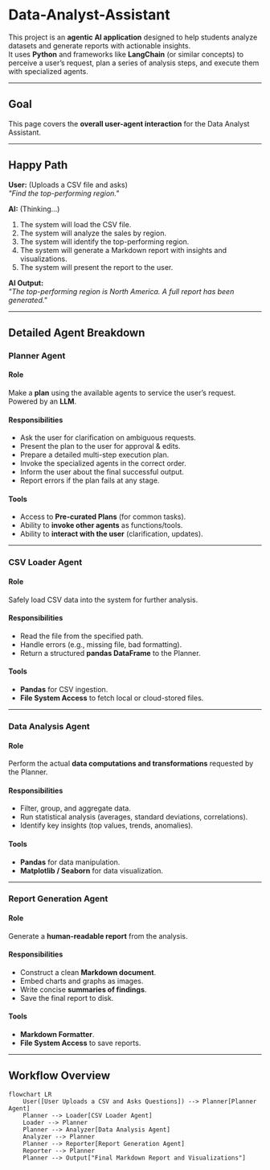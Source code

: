 # Data-Analyst-Assistant

This project is an **agentic AI application** designed to help students analyze datasets and generate reports with actionable insights.  
It uses **Python** and frameworks like **LangChain** (or similar concepts) to perceive a user’s request, plan a series of analysis steps, and execute them with specialized agents.

---

## Goal

This page covers the **overall user-agent interaction** for the Data Analyst Assistant.

---

## Happy Path

**User:** (Uploads a CSV file and asks)  
*"Find the top-performing region."*

**AI:** (Thinking...)  
1. The system will load the CSV file.  
2. The system will analyze the sales by region.  
3. The system will identify the top-performing region.  
4. The system will generate a Markdown report with insights and visualizations.  
5. The system will present the report to the user.  

**AI Output:**  
*"The top-performing region is North America. A full report has been generated."*

---

## Detailed Agent Breakdown

### Planner Agent

#### Role  
Make a **plan** using the available agents to service the user’s request. Powered by an **LLM**.

#### Responsibilities  
- Ask the user for clarification on ambiguous requests.  
- Present the plan to the user for approval & edits.  
- Prepare a detailed multi-step execution plan.  
- Invoke the specialized agents in the correct order.  
- Inform the user about the final successful output.  
- Report errors if the plan fails at any stage.  

#### Tools  
- Access to **Pre-curated Plans** (for common tasks).  
- Ability to **invoke other agents** as functions/tools.  
- Ability to **interact with the user** (clarification, updates).  

---

### CSV Loader Agent

#### Role  
Safely load CSV data into the system for further analysis.  

#### Responsibilities  
- Read the file from the specified path.  
- Handle errors (e.g., missing file, bad formatting).  
- Return a structured **pandas DataFrame** to the Planner.  

#### Tools  
- **Pandas** for CSV ingestion.  
- **File System Access** to fetch local or cloud-stored files.  

---

### Data Analysis Agent

#### Role  
Perform the actual **data computations and transformations** requested by the Planner.  

#### Responsibilities  
- Filter, group, and aggregate data.  
- Run statistical analysis (averages, standard deviations, correlations).  
- Identify key insights (top values, trends, anomalies).  

#### Tools  
- **Pandas** for data manipulation.  
- **Matplotlib / Seaborn** for data visualization.  

---

### Report Generation Agent

#### Role  
Generate a **human-readable report** from the analysis.  

#### Responsibilities  
- Construct a clean **Markdown document**.  
- Embed charts and graphs as images.  
- Write concise **summaries of findings**.  
- Save the final report to disk.  

#### Tools  
- **Markdown Formatter**.  
- **File System Access** to save reports.  

---

## Workflow Overview  

```mermaid
flowchart LR
    User([User Uploads a CSV and Asks Questions]) --> Planner[Planner Agent]
    Planner --> Loader[CSV Loader Agent]
    Loader --> Planner
    Planner --> Analyzer[Data Analysis Agent]
    Analyzer --> Planner
    Planner --> Reporter[Report Generation Agent]
    Reporter --> Planner
    Planner --> Output["Final Markdown Report and Visualizations"]
